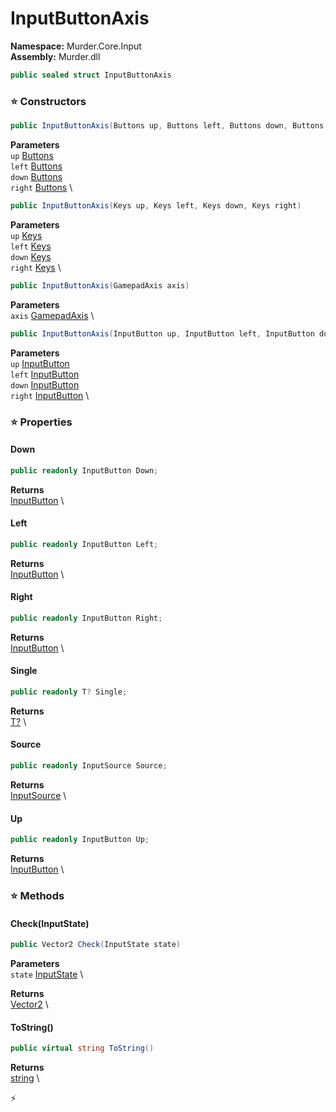 # InputButtonAxis

**Namespace:** Murder.Core.Input \
**Assembly:** Murder.dll

```csharp
public sealed struct InputButtonAxis
```

### ⭐ Constructors
```csharp
public InputButtonAxis(Buttons up, Buttons left, Buttons down, Buttons right)
```

**Parameters** \
`up` [Buttons](https://docs.monogame.net/api/Microsoft.Xna.Framework.Input.Buttons.html) \
`left` [Buttons](https://docs.monogame.net/api/Microsoft.Xna.Framework.Input.Buttons.html) \
`down` [Buttons](https://docs.monogame.net/api/Microsoft.Xna.Framework.Input.Buttons.html) \
`right` [Buttons](https://docs.monogame.net/api/Microsoft.Xna.Framework.Input.Buttons.html) \

```csharp
public InputButtonAxis(Keys up, Keys left, Keys down, Keys right)
```

**Parameters** \
`up` [Keys](https://docs.monogame.net/api/Microsoft.Xna.Framework.Input.Keys.html) \
`left` [Keys](https://docs.monogame.net/api/Microsoft.Xna.Framework.Input.Keys.html) \
`down` [Keys](https://docs.monogame.net/api/Microsoft.Xna.Framework.Input.Keys.html) \
`right` [Keys](https://docs.monogame.net/api/Microsoft.Xna.Framework.Input.Keys.html) \

```csharp
public InputButtonAxis(GamepadAxis axis)
```

**Parameters** \
`axis` [GamepadAxis](../../../Murder/Core/Input/GamepadAxis.html) \

```csharp
public InputButtonAxis(InputButton up, InputButton left, InputButton down, InputButton right)
```

**Parameters** \
`up` [InputButton](../../../Murder/Core/Input/InputButton.html) \
`left` [InputButton](../../../Murder/Core/Input/InputButton.html) \
`down` [InputButton](../../../Murder/Core/Input/InputButton.html) \
`right` [InputButton](../../../Murder/Core/Input/InputButton.html) \

### ⭐ Properties
#### Down
```csharp
public readonly InputButton Down;
```

**Returns** \
[InputButton](../../../Murder/Core/Input/InputButton.html) \
#### Left
```csharp
public readonly InputButton Left;
```

**Returns** \
[InputButton](../../../Murder/Core/Input/InputButton.html) \
#### Right
```csharp
public readonly InputButton Right;
```

**Returns** \
[InputButton](../../../Murder/Core/Input/InputButton.html) \
#### Single
```csharp
public readonly T? Single;
```

**Returns** \
[T?](https://learn.microsoft.com/en-us/dotnet/api/System.Nullable-1?view=net-7.0) \
#### Source
```csharp
public readonly InputSource Source;
```

**Returns** \
[InputSource](../../../Murder/Core/Input/InputSource.html) \
#### Up
```csharp
public readonly InputButton Up;
```

**Returns** \
[InputButton](../../../Murder/Core/Input/InputButton.html) \
### ⭐ Methods
#### Check(InputState)
```csharp
public Vector2 Check(InputState state)
```

**Parameters** \
`state` [InputState](../../../Murder/Core/Input/InputState.html) \

**Returns** \
[Vector2](../../../Murder/Core/Geometry/Vector2.html) \

#### ToString()
```csharp
public virtual string ToString()
```

**Returns** \
[string](https://learn.microsoft.com/en-us/dotnet/api/System.String?view=net-7.0) \



⚡